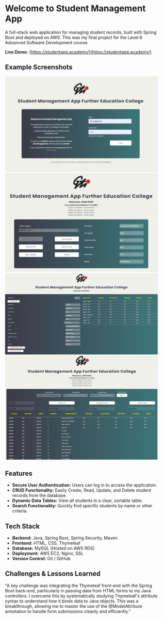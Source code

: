 # Welcome to Student Management App

A full-stack web application for managing student records, built with Spring Boot and deployed on AWS. This was my final project for the Level 6 Advanced Software Development course.

**Live Demo:** [https://studentapp.academy/](https://studentapp.academy/)

## Example Screenshots
![Login Page Screenshot](./Student%20Management%20App%20Assets/login-page.png)
![Single Student Manupulation Screenshot](./Student%20Management%20App%20Assets/single-student-search.png)
![Student Info ScreenShot](./Student%20Management%20App%20Assets/student-info.png)
![Class Group Table Format ScreenShot](./Student%20Management%20App%20Assets/table-format.png)

## Features

* **Secure User Authentication:** Users can log in to access the application.
* **CRUD Functionality:** Easily Create, Read, Update, and Delete student records from the database.
* **Dynamic Data Tables:** View all students in a clear, sortable table.
* **Search Functionality:** Quickly find specific students by name or other criteria.

## Tech Stack

* **Backend:** Java, Spring Boot, Spring Security, Maven
* **Frontend:** HTML, CSS, Thymeleaf
* **Database:** MySQL (Hosted on AWS RDS)
* **Deployment:** AWS EC2, Nginx, SSL
* **Version Control:** Git / GitHub

## Challenges & Lessons Learned

"A key challenge was integrating the Thymeleaf front-end with the Spring Boot back-end, particularly in passing data from HTML forms to my Java controllers. I overcame this by systematically studying Thymeleaf's attribute syntax to understand how it binds data to Java objects. This was a breakthrough, allowing me to master the use of the @ModelAttribute annotation to handle form submissions cleanly and efficiently."


